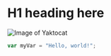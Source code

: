 # H1 heading here

![Image of Yaktocat](https://octodex.github.com/images/yaktocat.png)

``` javascript
var myVar = "Hello, world!";
```
